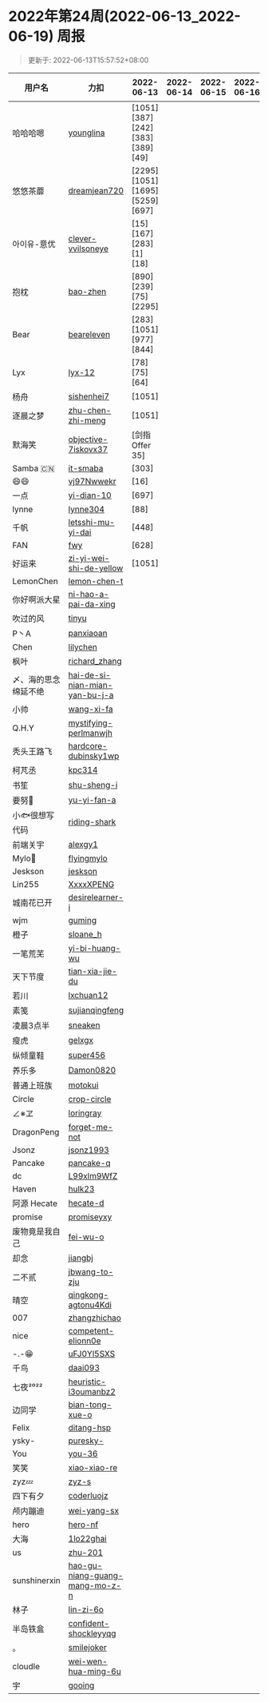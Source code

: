 
# 2022年第24周(2022-06-13_2022-06-19) 周报

> 更新于: 2022-06-13T15:57:52+08:00

| 用户名 | 力扣 |  2022-06-13|2022-06-14|2022-06-15|2022-06-16|2022-06-17|2022-06-18|2022-06-19  | 总计 | 排名 |
| ---- | ---- |    ---- | ---- | ---- | ---- | ---- | ---- | ----   | ---- | ---- |
|哈哈哈嗯|[younglina](https://leetcode.cn/u/younglina/)|\[1051]\[387]\[242]\[383]\[389]\[49]|||||||6|1|
|悠悠茶蘼|[dreamjean720](https://leetcode.cn/u/dreamjean720/)|\[2295]\[1051]\[1695]\[5259]\[697]|||||||5|2|
|아이유-意优|[clever-vvilsoneye](https://leetcode.cn/u/clever-vvilsoneye/)|\[15]\[167]\[283]\[1]\[18]|||||||5|2|
|抱枕|[bao-zhen](https://leetcode.cn/u/bao-zhen/)|\[890]\[239]\[75]\[2295]|||||||4|3|
|Bear|[beareleven](https://leetcode.cn/u/beareleven/)|\[283]\[1051]\[977]\[844]|||||||4|3|
|Lyx|[lyx-12](https://leetcode.cn/u/lyx-12/)|\[78]\[75]\[64]|||||||3|4|
|杨舟|[sishenhei7](https://leetcode.cn/u/sishenhei7/)|\[1051]|||||||1|5|
|逐晨之梦|[zhu-chen-zhi-meng](https://leetcode.cn/u/zhu-chen-zhi-meng/)|\[1051]|||||||1|5|
|默海笑|[objective-7iskovx37](https://leetcode.cn/u/objective-7iskovx37/)|\[剑指 Offer 35]|||||||1|5|
|Samba 🇨🇳|[it-smaba](https://leetcode.cn/u/it-smaba/)|\[303]|||||||1|5|
|😄😄|[vj97Nwwekr](https://leetcode.cn/u/vj97Nwwekr/)|\[16]|||||||1|5|
|一点|[yi-dian-10](https://leetcode.cn/u/yi-dian-10/)|\[697]|||||||1|5|
|lynne|[lynne304](https://leetcode.cn/u/lynne304/)|\[88]|||||||1|5|
|千帆|[letsshi-mu-yi-dai](https://leetcode.cn/u/letsshi-mu-yi-dai/)|\[448]|||||||1|5|
|FAN|[fwy](https://leetcode.cn/u/fwy/)|\[628]|||||||1|5|
|好运来|[zi-yi-wei-shi-de-yellow](https://leetcode.cn/u/zi-yi-wei-shi-de-yellow/)|\[1051]|||||||1|5|
|LemonChen|[lemon-chen-t](https://leetcode.cn/u/lemon-chen-t/)||||||||0|6|
|你好啊派大星|[ni-hao-a-pai-da-xing](https://leetcode.cn/u/ni-hao-a-pai-da-xing/)||||||||0|6|
|吹过的风|[tinyu](https://leetcode.cn/u/tinyu/)||||||||0|6|
|P丶A|[panxiaoan](https://leetcode.cn/u/panxiaoan/)||||||||0|6|
|Chen|[lilychen](https://leetcode.cn/u/lilychen/)||||||||0|6|
|枫叶|[richard_zhang](https://leetcode.cn/u/richard_zhang/)||||||||0|6|
|〆、海的思念绵延不绝|[hai-de-si-nian-mian-yan-bu-j-a](https://leetcode.cn/u/hai-de-si-nian-mian-yan-bu-j-a/)||||||||0|6|
|小帅|[wang-xi-fa](https://leetcode.cn/u/wang-xi-fa/)||||||||0|6|
|Q.H.Y|[mystifying-perlmanwjh](https://leetcode.cn/u/mystifying-perlmanwjh/)||||||||0|6|
|秃头王路飞|[hardcore-dubinsky1wp](https://leetcode.cn/u/hardcore-dubinsky1wp/)||||||||0|6|
|柯芃丞|[kpc314](https://leetcode.cn/u/kpc314/)||||||||0|6|
|书笙|[shu-sheng-i](https://leetcode.cn/u/shu-sheng-i/)||||||||0|6|
|要努🌰|[yu-yi-fan-a](https://leetcode.cn/u/yu-yi-fan-a/)||||||||0|6|
|小🐟很想写代码|[riding-shark](https://leetcode.cn/u/riding-shark/)||||||||0|6|
|前端关宇|[alexgy1](https://leetcode.com/u/alexgy1/)||||||||0|6|
|Mylo🐘|[flyingmylo](https://leetcode.cn/u/flyingmylo/)||||||||0|6|
|Jeskson|[jeskson](https://leetcode.cn/u/jeskson/)||||||||0|6|
|Lin255|[XxxxXPENG](https://leetcode.cn/u/XxxxXPENG/)||||||||0|6|
|城南花已开|[desirelearner-i](https://leetcode.cn/u/desirelearner-i/)||||||||0|6|
|wjm|[guming](https://leetcode.cn/u/guming/)||||||||0|6|
|橙子|[sloane_h](https://leetcode.cn/u/sloane_h/)||||||||0|6|
|一笔荒芜|[yi-bi-huang-wu](https://leetcode.cn/u/yi-bi-huang-wu/)||||||||0|6|
|天下节度|[tian-xia-jie-du](https://leetcode.cn/u/tian-xia-jie-du/)||||||||0|6|
|若川|[lxchuan12](https://leetcode.cn/u/lxchuan12/)||||||||0|6|
|素笺|[sujianqingfeng](https://leetcode.cn/u/sujianqingfeng/)||||||||0|6|
|凌晨3点半|[sneaken](https://leetcode.cn/u/sneaken/)||||||||0|6|
|瘦虎|[gelxgx](https://leetcode.cn/u/gelxgx/)||||||||0|6|
|纵倾童鞋|[super456](https://leetcode.cn/u/super456/)||||||||0|6|
|养乐多|[Damon0820](https://leetcode.com/u/Damon0820/)||||||||0|6|
|普通上班族|[motokui](https://leetcode.cn/u/motokui/)||||||||0|6|
|Circle|[crop-circle](https://leetcode.cn/u/crop-circle/)||||||||0|6|
|∠※ヱ|[loringray](https://leetcode.cn/u/loringray/)||||||||0|6|
|DragonPeng|[forget-me-not](https://leetcode.cn/u/forget-me-not/)||||||||0|6|
|Jsonz|[jsonz1993](https://leetcode.cn/u/jsonz1993/)||||||||0|6|
|Pancake|[pancake-q](https://leetcode.cn/u/pancake-q/)||||||||0|6|
|dc|[L99xlm9WfZ](https://leetcode.cn/u/L99xlm9WfZ/)||||||||0|6|
|Haven|[hulk23](https://leetcode.cn/u/hulk23/)||||||||0|6|
|阿源 Hecate|[hecate-d](https://leetcode.cn/u/hecate-d/)||||||||0|6|
|promise|[promiseyxy](https://leetcode.cn/u/promiseyxy/)||||||||0|6|
|废物竟是我自己|[fei-wu-o](https://leetcode.cn/u/fei-wu-o/)||||||||0|6|
|却念|[jiangbj](https://leetcode.cn/u/jiangbj/)||||||||0|6|
|二不贰|[jbwang-to-zju](https://leetcode.cn/u/jbwang-to-zju/)||||||||0|6|
|晴空|[qingkong-agtonu4Kdi](https://leetcode.cn/u/qingkong-agtonu4Kdi/)||||||||0|6|
|007|[zhangzhichao](https://leetcode.cn/u/zhangzhichao/)||||||||0|6|
|nice|[competent-elionn0e](https://leetcode.cn/u/competent-elionn0e/)||||||||0|6|
|-.-😁|[uFJ0Yl5SXS](https://leetcode.cn/u/uFJ0Yl5SXS/)||||||||0|6|
|千鸟|[daai093](https://leetcode.cn/u/daai093/)||||||||0|6|
|七夜²⁰²²|[heuristic-i3oumanbz2](https://leetcode.cn/u/heuristic-i3oumanbz2/)||||||||0|6|
|边同学|[bian-tong-xue-o](https://leetcode.cn/u/bian-tong-xue-o/)||||||||0|6|
|Felix|[ditang-hsp](https://leetcode.cn/u/ditang-hsp/)||||||||0|6|
|ysky-|[puresky-](https://leetcode.cn/u/puresky-/)||||||||0|6|
|You|[you-36](https://leetcode.cn/u/you-36/)||||||||0|6|
|笑笑|[xiao-xiao-re](https://leetcode.cn/u/xiao-xiao-re/)||||||||0|6|
|zyz💤|[zyz-s](https://leetcode.cn/u/zyz-s/)||||||||0|6|
|四下有夕|[coderluojz](https://leetcode.cn/u/coderluojz/)||||||||0|6|
|颅内蹦迪|[wei-yang-sx](https://leetcode.cn/u/wei-yang-sx/)||||||||0|6|
|hero|[hero-nf](https://leetcode.cn/u/hero-nf/)||||||||0|6|
|大海|[1lo22ghai](https://leetcode.cn/u/1lo22ghai/)||||||||0|6|
|us|[zhu-201](https://leetcode.cn/u/zhu-201/)||||||||0|6|
|sunshinerxin|[hao-gu-niang-guang-mang-mo-z-n](https://leetcode.cn/u/hao-gu-niang-guang-mang-mo-z-n/)||||||||0|6|
|林子|[lin-zi-6o](https://leetcode.cn/u/lin-zi-6o/)||||||||0|6|
|半岛铁盒|[confident-shockleyyqg](https://leetcode.cn/u/confident-shockleyyqg/)||||||||0|6|
|。|[smilejoker](https://leetcode.cn/u/smilejoker/)||||||||0|6|
|cloudle|[wei-wen-hua-ming-6u](https://leetcode.cn/u/wei-wen-hua-ming-6u/)||||||||0|6|
|宇|[gooing](https://leetcode.cn/u/gooing/)||||||||0|6|
    